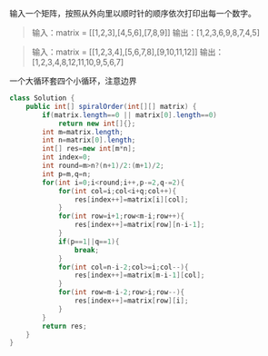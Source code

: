 输入一个矩阵，按照从外向里以顺时针的顺序依次打印出每一个数字。


>输入：matrix = [[1,2,3],[4,5,6],[7,8,9]]
输出：[1,2,3,6,9,8,7,4,5]



>输入：matrix = [[1,2,3,4],[5,6,7,8],[9,10,11,12]]
输出：[1,2,3,4,8,12,11,10,9,5,6,7]

一个大循环套四个小循环，注意边界

```java
class Solution {
    public int[] spiralOrder(int[][] matrix) {
        if(matrix.length==0 || matrix[0].length==0)
            return new int[]{};
        int m=matrix.length;
        int n=matrix[0].length;
        int[] res=new int[m*n];
        int index=0;
        int round=m>n?(n+1)/2:(m+1)/2;
        int p=m,q=n;
        for(int i=0;i<round;i++,p-=2,q-=2){
            for(int col=i;col<i+q;col++){
                res[index++]=matrix[i][col];
            }
            for(int row=i+1;row<m-i;row++){
                res[index++]=matrix[row][n-i-1];
            }
            if(p==1||q==1){
                break;
            }
            for(int col=n-i-2;col>=i;col--){
                res[index++]=matrix[m-i-1][col];
            }
            for(int row=m-i-2;row>i;row--){
                res[index++]=matrix[row][i];
            }
        }
        return res;
    }
}

```
